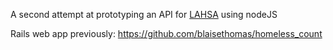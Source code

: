 A second attempt at prototyping an API for [LAHSA](https://www.lahsa.org/homeless-count) using nodeJS

Rails web app previously: https://github.com/blaisethomas/homeless_count 